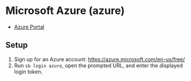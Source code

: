 # Microsoft Azure (azure)

* [Azure Portal](https://portal.azure.com/)

## Setup

1. Sign up for an Azure account: https://azure.microsoft.com/en-us/free/
2. Run `sb login azure`, open the prompted URL, and enter the displayed login token.

